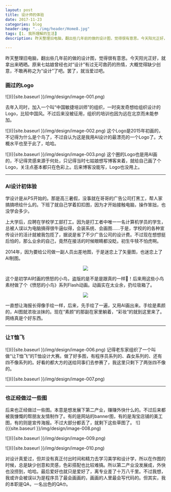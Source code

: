 ```yaml
---
layout: post
title: 设计师的体验
date: 2017-11-23
categories: blog
header-img: "../img/header/Home8.jpg"
tags: [1. 我所理解的生活]
description: 昨天整理旧电脑，翻出些几年前的做的设计图，觉得很有意思。今天阳光正好，就拿出来晒晒。原来七姑娘曾经也对“设计”有过无可救药的热情，大概觉得缺少创意，不敢再称之为“设计”了吧。罢了，就当爱过吧。对设计真爱过，但并没有真正付出时间和精力去学习美学和设计学，所以在作图的时候，总是缺少创意和灵感，色彩搭配也比较难搞。所以第二产业没发展成，外快也没捞到，哈哈。最后爱好也就只是爱好了，离专业差了十万八千里。不过我想，我或许会被误以为是程序员了最会画画的，画画的人里最会写代码的。但其实，我的本职是QA，一名出色的QA🤓。

---
```

昨天整理旧电脑，翻出些几年前的做的设计图，觉得很有意思。今天阳光正好，就拿出来晒晒。原来七姑娘曾经也对“设计”有过无可救药的热情，大概觉得缺少创意，不敢再称之为“设计”了吧。罢了，就当爱过吧。

### 画过的Logo
![]({{site.baseurl }}/img/design/image-001.png)

去年入司时，加入一个叫“中国敏捷培训师”的组织，一时突发奇想给组织设计的Logo，比较中国风。不过后来没被征用，组织的培训也因为远在北京而未能参加。

![]({{site.baseurl }}/img/design/image-002.png)
这个Logo是2015年初画的，不记得为什么是个鸟了，不过自认为这是我用AI设计的最漂亮的一个Logo了。大概水平也至于此了，哈哈。

![]({{site.baseurl }}/img/design/image-003.png)
这个圈的Logo也是用AI画的，不记得灵感来源于何处，只记得当时七姑娘想写博客来着，就给自己画了个Logo，关注点基本都只在色彩上。后来博客没能写，Logo也没用上。

---

### AI设计初体验
学设计是从PS开始的。那是高三暑假，没事就在哥哥的广告公司打黑工，帮人家搞搞喷绘什么的。下班了就自己学着扣扣图，因为才开始接触电脑，操作笨拙，也没学会多少。

上大学后，应聘在学校学工部打工。因为是打工者中唯一一名计算机学员的学生，总被人误以为电脑搞得很牛逼似得，会装系统、会画图......于是，学校的的各种宣传设计的活计就被我包揽了，据说是省了不少广告公司的设计费。不过现在想想挺后怕的，那么业余的自己，竟然在接活的时候眼睛都没眨。初生牛犊不怕虎啊。

2014年，因为要给公司做一副人员出差地图，于是迷恋上了矢量图，也迷恋上了AI制图。
<center>
    <p><img src="{{site.baseurl }}/img/design/image-004.png" align="center"></p>
</center>
这个是初学AI时画的愤怒的小鸟，盗版的是不是是跟真的一样👻！后来用这些小鸟素材做了个《愤怒的小鸟》系列Flash动画。动画实在太业余，扔垃圾箱了。

<center>
    <p><img src="{{site.baseurl }}/img/design/image-005.png" align="center"></p>
</center>

一直想让海报长得像手绘一样，后来，先手绘了一遍，又用AI画出来。手绘是素颜的，AI图就浓妆淡抹的。现在“素颜”的那副在家里躺着，“彩妆”的就到这里来了。网络真是个好东西。

---

### 让T恤飞
![]({{site.baseurl }}/img/design/image-006.png)
记得老东家组织了一个叫做“让T恤飞”的T恤设计大赛。做了好多图，有程序员系列的、森女系列的、还有四不像系列的。好看的都大方的送给同事们去参赛了，我这里只剩下了两张四不像的。

![]({{site.baseurl }}/img/design/image-007.png)

---

### 也正经做过一些图
后来也正经做过一些图。本意是想发展下第二产业，赚赚外快什么的。不过后来都被我慷慨的帮朋友友情制作了。有的是网站的banner图，有的是淘宝店铺的美工图，有的则是宣传海报。不过大部分都丢了，就剩下这些草图了。
![]({{site.baseurl }}/img/design/image-008.png)

![]({{site.baseurl }}/img/design/image-009.png)

![]({{site.baseurl }}/img/design/image-010.png)

对设计真爱过，但并没有真正付出时间和精力去学习美学和设计学，所以在作图的时候，总是缺少创意和灵感，色彩搭配也比较难搞。所以第二产业没发展成，外快也没捞到，哈哈。最后爱好也就只是爱好了，离专业差了十万八千里。不过我想，我或许会被误以为是程序员了最会画画的，画画的人里最会写代码的。但其实，我的本职是QA，一名出色的QA🤓。














